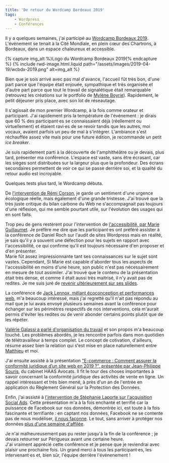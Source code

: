 ```yaml
---
title: 'De retour du Wordcamp Bordeaux 2019'
tags:
    - Wordpress
    - Conférences
---
```


Il y a quelques semaines, j'ai participé au
[Wordcamp Bordeaux 2019](https://2019.bordeaux.wordcamp.org/). L'événement se
tenait à la Cité Mondiale, en plein cœur des Chartrons, à Bordeaux, dans un
espace chaleureux et accessible.

<!-- more -->

{% capture img_alt %}Logo du Wordcamp Bordeaux 2019{% endcapture %}
{% include rwd-image.html.liquid
path="/assets/images/2019-04-19/wcbdx-2019.png"
alt=img_alt
%}

Bien que je sois arrivé avec pas mal d'avance, l'accueil fût très bon, d'une
part parce que l'équipe était enjouée, sympathique et très organisée et d'autre
part parce que tout le travail de signalétique était remarquable (retrouvez les
créations sur le portfolio de
[Mylène Boyrie](https://www.myleneboyrie.fr/portfolio/wordcamp-bordeaux-2019/)).
Rapidement, le petit déjeuner pris place, avec son lot de réseautage.

Il s'agissait de mon premier Wordcamp, à la fois comme orateur et participant.
J'ai rapidement pris la température de l'événement : je dirais que 60 % des
participant·es se connaissaient déjà (réellement ou virtuellement) et étaient
ravi·es de se revoir tandis que les autres, moi vocaux, avaient parfois un peu
de mal à s'intégrer. L'ambiance s'est réchauffée assez vite mais pour une future
édition, je recommande un petit <i lang="en">ice breaker</i>.

Je suis rapidement parti à la découverte de l'amphithéâtre ou je devais, plus
tard, présenter ma conférence. L'espace est vaste, sans être écrasant, car les
sièges sont distribuées sur la largeur plus que la profondeur. Des écrans
secondaires permettent de voir ce qui se passe derrière soi, et la qualité du
retour audio est incroyable.

Quelques tests plus tard, le Wordcamp débuta.

De
[l'intervention de Rémi Corson](https://wordpress.tv/2019/04/18/remi-corson-quel-impact-le-web-a-t-il-sur-la-planete/),
je garde un sentiment d'une urgence écologique réelle, mais également d'une
grande tristesse. J'ai trouvé que la très juste critique du bilan carbone du Web
ne s'accompagnait pas toujours d'une réflexion, qui me semble pourtant utile,
sur l'évolution des usages qui en sont faits.

Trop peu de gens restèrent pour l'intervention de
[l'accessibilité, par Marie Guillaumet](https://wordpress.tv/2019/04/18/marie-guillaumet-8-conseils-pour-rendre-votre-theme-wordpress-plus-accessible/).
Je préfère me dire que les participant·es ont préféré assister à la conférence
de Daniel Roch sur l'audit de sites Wordpress mais en réalité, je sais qu'il y a
souvent une défection pour les sujets en rapport avec l'accessibilité, ce qui
confirme qu'il est toujours nécessaire d'en proposer et d'en présenter.  
Marie fût assez impressionnante tant ses connaissances sur le sujet sont vastes.
Cependant, Si Marie est capable d'aborder tous les aspects de l'accessibilité en
moins d'une heure, son public n'est pas nécessairement en mesure de tout
assimiler. J'ai trouvé que le contenu de la présentation était très dense, et
comme il était aussi très maitrisé, il n'y avait pas de redites. Je me suis juré
de [revenir ultérieurement sur ses slides](https://wordpress.access42.net/).

La conférence de
[Jack Lennox, mêlant écoconception et performances web](https://wordpress.tv/2019/04/18/jack-lenox-how-better-performing-websites-can-help-save-the-planet/),
m'a beaucoup intéressé, mais j'ai regretté qu'il n'ait pas répondu au mail que
je lui avais envoyé plusieurs semaines avant la conférence pour échanger sur les
périmètres respectifs de nos interventions, cela m'aurait permis d'éviter les
redites ou de venir abonder certains points plutôt que de les répéter.

[Valérie Galassi a parlé d'organisation du travail](https://wordpress.tv/2019/04/18/valerie-galassi-sorganiser-quand-on-est-freelance-etre-productif-et-penser-a-soi/)
et son propos m'a beaucoup touché. Les problèmes abordés, je les rencontre
parfois dans mon quotidien de télétravailleur à temps complet. Le concept de
cotivation, d'ailleurs, résume assez bien la relation qui s'est mise en place
naturellement entre [Matthieu](https://twikito.com/) et moi.

J'ai ensuite assisté à la présentation
["E-commerce : Comment assurer la conformité juridique d’un site web en 2019 ?", présentée par Jean-Philippe Souris](https://wordpress.tv/2019/04/18/jean-philippe-souyris-e-commerce-comment-assurer-la-conformite-juridique-dun-site-web-en-2019/),
du cabinet HAAS Avocats. Il fit le tour des choses importantes à savoir
concernant la conformité juridique des activités de vente en ligne. Un rappel
intéressant et très bien mené, à près d'un an de l'entrée en application du
Règlement Général sur la Protection des Données.

Enfin, j'ai assisté à
[l'intervention de Stéphanie Laporte sur l'acquisition Social Ads](https://wordpress.tv/2019/04/18/stephanie-laporte-reseaux-sociaux-de-la-visibilite-a-la-rentabilite/).
Cette présentation m'a à la fois enchanté et terrifié car la puissance de
Facebook sur nos données, démontrée ici, est toute à la fois fascinante et
terrifiante : en captant nos données, Facebook ne se contente pas de nous
modéliser,
[il nous façonne](https://boris.schapira.dev/2018/12/de-qui-suis-je-le-territoire/).
Le tout, sans arriver à protéger nos données
[plus d'une semaine d'affilée](https://dayssincelastfacebookscandal.com/).

Je n'ai malheureusement pas pu rester jusqu'à la fin de la conférence ; je
devais retourner sur Périgueux avant une certaine heure.  
J'ai vraiment apprécié cette conférence et je pense que je reviendrai avec
plaisir une prochaine fois. Un grand merci à tous les participant·es, les
intervenant·es et, bien sûr, l'équipe derrière l'événenement !
